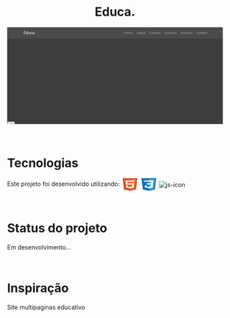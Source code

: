 <h1 align="center">Educa.</h1>

<p align="center">
 <img src="./educaprint1.png">
</p>

<br>

# Tecnologias
Este projeto foi desenvolvido utilizando:
    <img align="center" height="30" width="40" alt="html-icon" src="https://raw.githubusercontent.com/devicons/devicon/master/icons/html5/html5-original.svg">
    <img align="center" height="30" width="40" alt="css-icon" src="https://raw.githubusercontent.com/devicons/devicon/master/icons/css3/css3-original.svg">
    <img align="center" height="30" width="40" alt="js-icon" src="https://cdn.jsdelivr.net/gh/devicons/devicon/icons/javascript/javascript-original.svg">
          
 
<br>

# Status do projeto
Em desenvolvimento...

<br>

# Inspiração
Site multipaginas educativo

<br>


